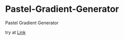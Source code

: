# Pastel-Gradient-Generator
Pastel Gradient Generator

try at [Link](https://Dyal96.github.io/Pastel-Gradient-Generator)
